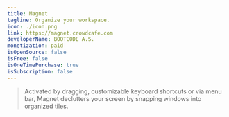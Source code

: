 ```yaml
---
title: Magnet
tagline: Organize your workspace.
icon: ./icon.png
link: https://magnet.crowdcafe.com
developerName: BOOTCODE A.S.
monetization: paid
isOpenSource: false
isFree: false
isOneTimePurchase: true
isSubscription: false
---
```


> Activated by dragging, customizable keyboard shortcuts or via menu bar, Magnet declutters your screen by snapping windows into organized tiles.
